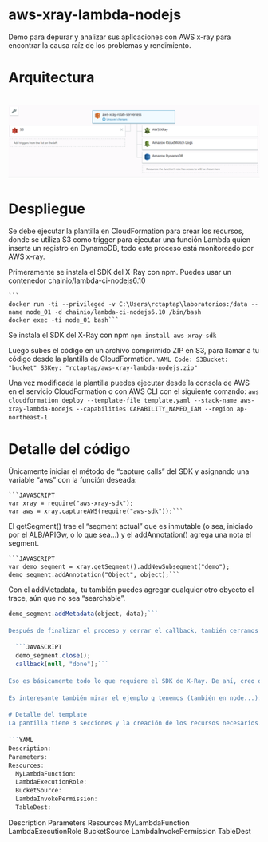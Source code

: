 # aws-xray-lambda-nodejs
Demo para depurar y analizar sus aplicaciones con AWS x-ray para encontrar la causa raíz de los problemas y rendimiento.

# Arquitectura
# ![Logo](aws-xray-lambda-nodejs-architecture.png)

# Despliegue
Se debe ejecutar la plantilla en CloudFormation para crear los recursos, donde se utiliza S3 como trigger para ejecutar una función Lambda quien inserta un registro en DynamoDB, todo este proceso está monitoreado por AWS x-ray.

Primeramente se instala el SDK del X-Ray con npm. Puedes usar un contenedor chainio/lambda-ci-nodejs6.10

    ```
    docker run -ti --privileged -v C:\Users\rctaptap\laboratorios:/data --name node_01 -d chainio/lambda-ci-nodejs6.10 /bin/bash
    docker exec -ti node_01 bash```
    
Se instala el SDK del X-Ray con npm
    ```npm install aws-xray-sdk```
    
Luego subes el código en un archivo comprimido ZIP en S3, para llamar a tu código desde la plantilla de CloudFormation.
    ```YAML
      Code:
        S3Bucket: "bucket"
        S3Key: "rctaptap/aws-xray-lambda-nodejs.zip"```
        
Una vez modificada la plantilla puedes ejecutar desde la consola de AWS en el servicio CloudFormation o con AWS CLI con el siguiente comando:
    ```aws cloudformation deploy --template-file template.yaml --stack-name aws-xray-lambda-nodejs --capabilities CAPABILITY_NAMED_IAM --region ap-northeast-1```

# Detalle del código

Únicamente iniciar el método de “capture calls” del SDK y asignando una variable “aws” con la función deseada:

    ```JAVASCRIPT
    var xray = require("aws-xray-sdk");
    var aws = xray.captureAWS(require("aws-sdk"));```

El getSegment() trae el “segment actual” que es inmutable (o sea, iniciado por el ALB/APIGw, o lo que sea...) y el addAnnotation() agrega una nota el segment.

    ```JAVASCRIPT
    var demo_segment = xray.getSegment().addNewSubsegment("demo");
    demo_segment.addAnnotation("Object", object);```

Con el addMetadata,  tu también puedes agregar cualquier otro obyecto el trace, aún que no sea “searchable”.

  ```JAVASCRIPT
  demo_segment.addMetadata(object, data);```
  
Después de finalizar el proceso y cerrar el callback, también cerramos el segment. Debes hacerlo con cualquier segment que sea customizado por vos, mientras los segmentos “inmutables” van a ser cerrados por el propio SDK.

    ```JAVASCRIPT
    demo_segment.close();
    callback(null, "done");```

Eso es básicamente todo lo que requiere el SDK de X-Ray. De ahí, creo que puedes avanzar en hacer testeos.

Es interesante también mirar el ejemplo q tenemos (también en node...): [xray node express sample](https://github.com/aws-samples/eb-node-express-sample/tree/xray)

# Detalle del template
La pantilla tiene 3 secciones y la creación de los recursos necesarios.

```YAML
Description:
Parameters:
Resources:
    MyLambdaFunction:
    LambdaExecutionRole:
    BucketSource:
    LambdaInvokePermission:
    TableDest:
```
      
Description
Parameters
Resources
MyLambdaFunction
LambdaExecutionRole
BucketSource
LambdaInvokePermission
TableDest

